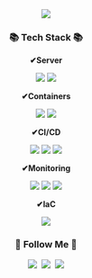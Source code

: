 <div align=center>
    <img src="https://capsule-render.vercel.app/api?type=waving&color=auto&height=200&section=header&text=MyungBin's%20Github%20!&fontSize=90" />
</div>
<h3 align="center">📚 Tech Stack 📚</h3>

<div align=center>
  <p><strong>✔Server</strong></p>
  <img src="https://img.shields.io/badge/Amazon AWS-232F3E?style=for-the-badge&logo=amazonaws&logoColor=white"/>
  <img src="https://img.shields.io/badge/linux-FCC624?style=for-the-badge&logo=linux&logoColor=white"/>
  <br>
  
  <p><strong>✔Containers</strong></p>
  <img src="https://img.shields.io/badge/Docker-2496ED?style=for-the-badge&logo=Docker&logoColor=white"/>
  <img  src="https://img.shields.io/badge/Kubernetes-326CE5?style=for-the-badge&logo=kubernetes&logoColor=white">
  <br>

  <p><strong>✔CI/CD</strong></p>
  <img src="https://img.shields.io/badge/Github%20Actions-2088FF?style=for-the-badge&logo=githubactions&logoColor=white"> 
  <img src="https://img.shields.io/badge/Jenkins-D24939?style=for-the-badge&logo=jenkins&logoColor=white"> 
  <img src="https://img.shields.io/badge/Argo-EF7B4D?style=for-the-badge&logo=argo&logoColor=black"> 
  <br>

  <p><strong>✔Monitoring</strong></p>
  <img src="https://img.shields.io/badge/Prometheus-E6522C?style=for-the-badge&logo=prometheus&logoColor=white">
  <img src="https://img.shields.io/badge/grafana-F46800?style=for-the-badge&logo=grafana&logoColor=white"> 
  <img src="https://img.shields.io/badge/datadog-632CA6?style=for-the-badge&logo=datadog&logoColor=white"> 
  <br>

  <p><strong>✔IaC</strong></p>
  <img src="https://img.shields.io/badge/terraform-844FBA?style=for-the-badge&logo=terraform&logoColor=white">
  <br>
</div>

<h3 align="center">🌈 Follow Me 🌈</h3>
<p align="center">
  <a href="https://velog.io/@hyeinisfree"><img src="https://img.shields.io/badge/Tech%20Blog-11B48A?style=flat-square&logo=Vimeo&logoColor=white&link=https://velog.io/@hyeinisfree"/></a>&nbsp
  <a href="https://www.instagram.com/dev.dobby/"><img src="https://img.shields.io/badge/Instagram-E4405F?style=flat-square&logo=Instagram&logoColor=white&link=https://www.instagram.com/hye_inisfree/"/></a>&nbsp
  <a href="mailto:kimhyein7110@gmail.com"><img src="https://img.shields.io/badge/Gmail-d14836?style=flat-square&logo=Gmail&logoColor=white&link=kimhyein7110@gmail.com"/></a>
</p>
